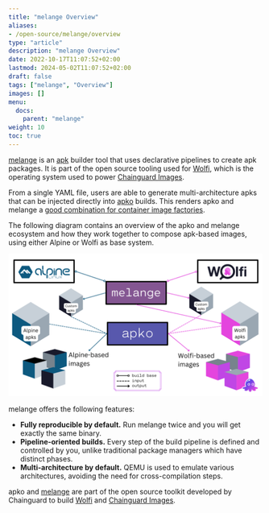 ```yaml
---
title: "melange Overview"
aliases:
- /open-source/melange/overview
type: "article"
description: "melange Overview"
date: 2022-10-17T11:07:52+02:00
lastmod: 2024-05-02T11:07:52+02:00
draft: false
tags: ["melange", "Overview"]
images: []
menu:
  docs:
    parent: "melange"
weight: 10
toc: true
---
```

[melange](https://github.com/chainguard-dev/melange) is an [apk](https://wiki.alpinelinux.org/wiki/Package_management) builder tool that uses declarative pipelines to create apk packages. It is part of the open source tooling used for [Wolfi](/open-source/wolfi), which is the operating system used to power [Chainguard Images](/chainguard/chainguard-images). 

From a single YAML file, users are able to generate multi-architecture apks that can be injected directly into [apko](https://github.com/chainguard-dev/apko) builds. This renders apko and melange a [good combination for container image factories](https://blog.chainguard.dev/secure-your-software-factory-with-melange-and-apko/).

The following diagram contains an overview of the apko and melange ecosystem and how they work together to compose apk-based images, using either Alpine or Wolfi as base system.

![The diagram shows an overview of the apko and melange ecosystem and their relationships. melange apks can be used to compose both Alpine-based and Wolfi-based container images using apko.](apko_melange_ecosystem.png)

melange offers the following features:

- **Fully reproducible by default.** Run melange twice and you will get exactly the same binary.
- **Pipeline-oriented builds.** Every step of the build pipeline is defined and controlled by you, unlike traditional package managers which have distinct phases.
- **Multi-architecture by default.** QEMU is used to emulate various architectures, avoiding the need for cross-compilation steps.

apko and [melange](/open-source/melange) are part of the open source toolkit developed by Chainguard to build [Wolfi](/open-source/wolfi) and [Chainguard Images](/chainguard/chainguard-images).
